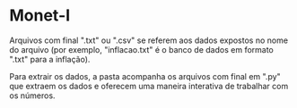 # Monet-I

Arquivos com final ".txt" ou ".csv" se referem aos dados expostos no nome do arquivo (por exemplo, "inflacao.txt" é o banco de dados em formato ".txt" para a inflação).

Para extrair os dados, a pasta acompanha os arquivos com final em ".py" que extraem os dados e oferecem uma maneira interativa de trabalhar com os números.
